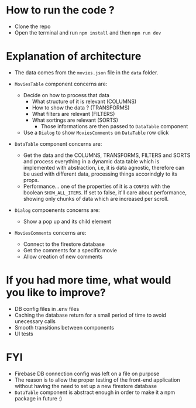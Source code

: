 # How to run the code ?
- Clone the repo
- Open the terminal and run `npm install` and then `npm run dev`

# Explanation of architecture
- The data comes from the `movies.json` file in the `data` folder.

- `MoviesTable` component concerns are:
    - Decide on how to process that data
        - What structure of it is relevant (COLUMNS)
        - How to show the data ? (TRANSFORMS)
        - What filters are relevant (FILTERS)
        - What sortings are relevant (SORTS)
            - Those informations are then passed to `DataTable` component
    - Use a `Dialog` to show `MoviesComments` on `DataTable` row click

- `DataTable` component concerns are:
    - Get the data and the COLUMNS, TRANSFORMS, FILTERS and SORTS and process everything in a dynamic data table which is implemented with abstraction, i.e, it is data agnostic, therefore can be used with different data, processing things accorindgly to its props.
    - Performance... one of the properties of it is a `CONFIG` with the boolean `SHOW_ALL_ITEMS`. If set to false, it'll care about performance, showing only chunks of data which are increased per scroll.

- `Dialog` compoenents concerns are:
    - Show a pop up and its child element

- `MoviesComments` concerns are:
    - Connect to the firestore database
    - Get the comments for a specific movie
    - Allow creation of new comments

# If you had more time, what would you like to improve?
- DB config files in .env files
- Caching the database return for a small period of time to avoid unecessary calls
- Smooth transitions between components
- UI tests

# FYI
- Firebase DB connection config was left on a file on purpose
- The reason is to allow the proper testing of the front-end application without having the need to set up a new firestore database
- `DataTable` component is abstract enough in order to make it a npm package in future :)